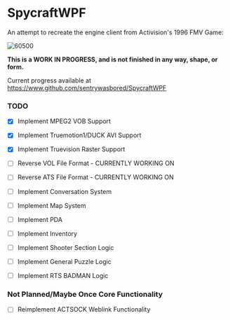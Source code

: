 # SpycraftWPF

An attempt to recreate the engine client from Activision's 1996 FMV Game:

![60500](https://github.com/user-attachments/assets/b04beabb-1985-45c0-af74-499a82156f75)


**This is a WORK IN PROGRESS, and is not finished in any way, shape, or form.**

Current progress available at https://www.github.com/sentrywasbored/SpycraftWPF

### TODO

- [x] Implement MPEG2 VOB Support
- [x] Implement Truemotion1/DUCK AVI Support
- [x] Implement Truevision Raster Support
- [ ] Reverse VOL File Format - CURRENTLY WORKING ON
- [ ] Reverse ATS File Format - CURRENTLY WORKING ON
- [ ] Implement Conversation System
- [ ] Implement Map System
- [ ] Implement PDA
- [ ] Implement Inventory
- [ ] Implement Shooter Section Logic
- [ ] Implement General Puzzle Logic
- [ ] Implement RTS BADMAN Logic


### Not Planned/Maybe Once Core Functionality
- [ ] Reimplement ACTSOCK Weblink Functionality
